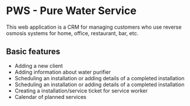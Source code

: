 # PWS - Pure Water Service

This web application is a CRM for managing customers who use reverse osmosis systems for home, office, restaurant, bar, etc.

## Basic features

- Adding a new client
- Adding information about water purifier
- Scheduling an installation or adding details of a completed installation
- Scheduling an installation or adding details of a completed installation
- Creating a installation/service ticket for service worker
- Calendar of planned services 

